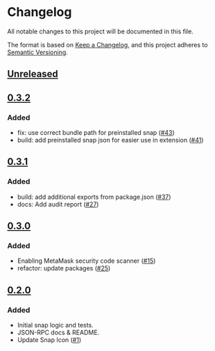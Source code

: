 # Changelog

All notable changes to this project will be documented in this file.

The format is based on [Keep a Changelog](https://keepachangelog.com/en/1.0.0/),
and this project adheres to [Semantic Versioning](https://semver.org/spec/v2.0.0.html).

## [Unreleased]

## [0.3.2]

### Added

- fix: use correct bundle path for preinstalled snap ([#43](https://github.com/MetaMask/message-signing-snap/pull/43))
- build: add preinstalled snap json for easier use in extension ([#41](https://github.com/MetaMask/message-signing-snap/pull/41))

## [0.3.1]

### Added

- build: add additional exports from package.json ([#37](https://github.com/MetaMask/message-signing-snap/pull/37))
- docs: Add audit report ([#27](https://github.com/MetaMask/message-signing-snap/pull/27))

## [0.3.0]

### Added

- Enabling MetaMask security code scanner ([#15](https://github.com/MetaMask/message-signing-snap/pull/15))
- refactor: update packages ([#25](https://github.com/MetaMask/message-signing-snap/pull/25))

## [0.2.0]

### Added

- Initial snap logic and tests.
- JSON-RPC docs & README.
- Update Snap Icon ([#1](https://github.com/MetaMask/message-signing-snap/pull/1))

[Unreleased]: https://github.com/MetaMask/message-signing-snap/compare/v0.3.2...HEAD
[0.3.2]: https://github.com/MetaMask/message-signing-snap/compare/v0.3.1...v0.3.2
[0.3.1]: https://github.com/MetaMask/message-signing-snap/compare/v0.3.0...v0.3.1
[0.3.0]: https://github.com/MetaMask/message-signing-snap/compare/v0.2.0...v0.3.0
[0.2.0]: https://github.com/MetaMask/message-signing-snap/releases/tag/v0.2.0
